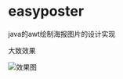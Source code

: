 # easyposter
java的awt绘制海报图片的设计实现

大致效果

![效果图](https://images.cnblogs.com/cnblogs_com/quaint/1684854/o_200330105737drawFriendTest.png)